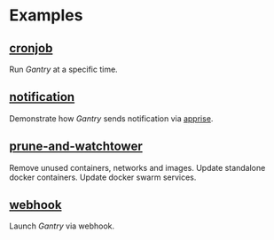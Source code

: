# Examples

## [cronjob](./cronjob)

Run *Gantry* at a specific time.

## [notification](./notification)

Demonstrate how *Gantry* sends notification via [apprise](https://github.com/caronc/apprise-api).

## [prune-and-watchtower](./prune-and-watchtower)

Remove unused containers, networks and images. Update standalone docker containers. Update docker swarm services.

## [webhook](./webhook)

Launch *Gantry* via webhook.
